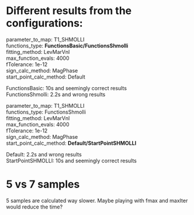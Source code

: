 # Different results from the configurations:

parameter_to_map: T1_SHMOLLI  
functions_type: **FunctionsBasic/FunctionsShmolli**  
fitting_method: LevMarVnl  
max_function_evals: 4000  
fTolerance: 1e-12  
sign_calc_method: MagPhase  
start_point_calc_method: Default  

FunctionsBasic: 10s and seemingly correct results  
FunctionsShmolli: 2.2s and wrong results  

parameter_to_map: T1_SHMOLLI  
functions_type: FunctionsShmolli  
fitting_method: LevMarVnl  
max_function_evals: 4000  
fTolerance: 1e-12  
sign_calc_method: MagPhase  
start_point_calc_method: **Default/StartPointSHMOLLI**  

Default: 2.2s and wrong results  
StartPointSHMOLLI: 10s and seemingly correct results

# 5 vs 7 samples
5 samples are calculated way slower. Maybe playing with fmax and maxIter would reduce the time?